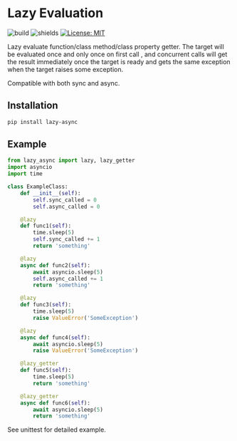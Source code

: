 # Lazy Evaluation
![build](https://travis-ci.org/jqqqqqqqqqq/python-lazy-async.svg?branch=master)
![shields](https://img.shields.io/badge/python-3.7%2B-blue.svg?style=flat-square)
[![License: MIT](https://img.shields.io/badge/License-MIT-yellow.svg?style=flat-square)](https://opensource.org/licenses/MIT)

Lazy evaluate function/class method/class property getter. The target will be evaluated once and only once on first call
, and concurrent calls will get the result immediately once the target is ready and gets the same exception when the target
raises some exception.

Compatible with both sync and async.

## Installation

```bash
pip install lazy-async
```

## Example

```python
from lazy_async import lazy, lazy_getter
import asyncio
import time

class ExampleClass:
    def __init__(self):
        self.sync_called = 0
        self.async_called = 0

    @lazy
    def func1(self):
        time.sleep(5)
        self.sync_called += 1
        return 'something'

    @lazy
    async def func2(self):
        await asyncio.sleep(5)
        self.async_called += 1
        return 'something'

    @lazy
    def func3(self):
        time.sleep(5)
        raise ValueError('SomeException')

    @lazy
    async def func4(self):
        await asyncio.sleep(5)
        raise ValueError('SomeException')

    @lazy_getter
    def func5(self):
        time.sleep(5)
        return 'something'

    @lazy_getter
    async def func6(self):
        await asyncio.sleep(5)
        return 'something'
```

See unittest for detailed example.
